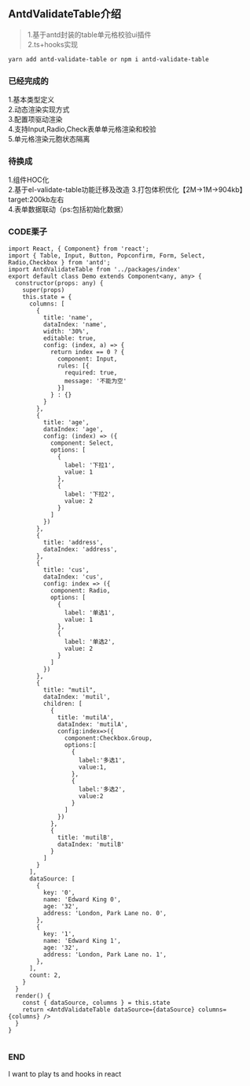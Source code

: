 ## AntdValidateTable介绍
  > 1.基于antd封装的table单元格校验ui插件                                   
  > 2.ts+hooks实现

```sh
yarn add antd-validate-table or npm i antd-validate-table
```

### 已经完成的
  1.基本类型定义                              
  2.动态渲染实现方式                            
  3.配置项驱动渲染                                                           
  4.支持Input,Radio,Check表单单元格渲染和校验     
  5.单元格渲染元胞状态隔离                               


### 待换成
  1.组件HOC化                                
  2.基于el-validate-table功能迁移及改造 
  3.打包体积优化【2M->1M->904kb】 target:200kb左右                              
  4.表单数据联动（ps:包括初始化数据）                            

### CODE栗子

```tsx
import React, { Component} from 'react';
import { Table, Input, Button, Popconfirm, Form, Select, Radio,Checkbox } from 'antd';
import AntdValidateTable from '../packages/index'
export default class Demo extends Component<any, any> {
  constructor(props: any) {
    super(props)
    this.state = {
      columns: [
        {
          title: 'name',
          dataIndex: 'name',
          width: '30%',
          editable: true,
          config: (index, a) => {
            return index == 0 ? {
              component: Input,
              rules: [{
                required: true,
                message: '不能为空'
              }]
            } : {}
          }
        },
        {
          title: 'age',
          dataIndex: 'age',
          config: (index) => ({
            component: Select,
            options: [
              {
                label: '下拉1',
                value: 1
              },
              {
                label: '下拉2',
                value: 2
              }
            ]
          })
        },
        {
          title: 'address',
          dataIndex: 'address',
        },
        {
          title: 'cus',
          dataIndex: 'cus',
          config: index => ({
            component: Radio,
            options: [
              {
                label: '单选1',
                value: 1
              },
              {
                label: '单选2',
                value: 2
              }
            ]
          })
        },
        {
          title: "mutil",
          dataIndex: 'mutil',
          children: [
            {
              title: 'mutilA',
              dataIndex: 'mutilA',
              config:index=>({
                component:Checkbox.Group,
                options:[
                  {
                    label:'多选1',
                    value:1,
                  },
                  {
                    label:'多选2',
                    value:2
                  }
                ]
              })
            },
            {
              title: 'mutilB',
              dataIndex: 'mutilB'
            }
          ]
        }
      ],
      dataSource: [
        {
          key: '0',
          name: 'Edward King 0',
          age: '32',
          address: 'London, Park Lane no. 0',
        },
        {
          key: '1',
          name: 'Edward King 1',
          age: '32',
          address: 'London, Park Lane no. 1',
        },
      ],
      count: 2,
    }
  }
  render() {
    const { dataSource, columns } = this.state
    return <AntdValidateTable dataSource={dataSource} columns={columns} />
  }
}


```



### END
  I want to play ts and hooks in react


